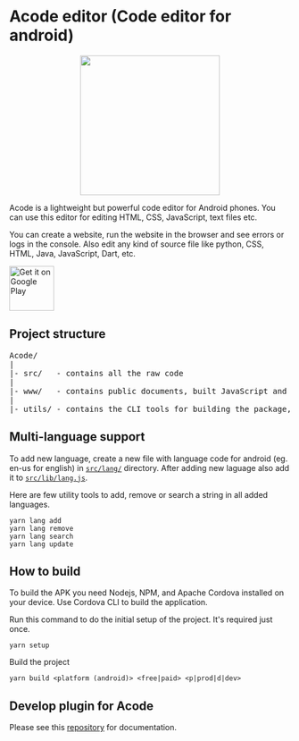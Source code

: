 # Acode editor (Code editor for android)

<p style='text-align:center;'>
     <img src='res/logo_1.png' width='250'>
</p>

Acode is a lightweight but powerful code editor for Android phones. You can use this editor for editing HTML, CSS, JavaScript, text files etc.

You can create a website, run the website in the browser and see errors or logs in the console.
Also edit any kind of source file like python, CSS, HTML, Java, JavaScript, Dart, etc.

[<img src="https://play.google.com/intl/en_us/badges/images/generic/en-play-badge.png"
     alt="Get it on Google Play"
     height="80">](https://play.google.com/store/apps/details?id=com.foxdebug.acodefree)

## Project structure

<pre>
Acode/
|
|- src/   - contains all the raw code
|
|- www/   - contains public documents, built JavaScript and CSS files, language files, and HTML files
|
|- utils/ - contains the CLI tools for building the package, manipulating/adding strings to all languages etc.
</pre>

## Multi-language support

To add new language, create a new file with language code for android (eg. en-us for english) in [`src/lang/`](https://github.com/deadlyjack/Acode/tree/main/src/lang) directory. After adding new laguage also add it to [`src/lib/lang.js`](https://github.com/deadlyjack/Acode/blob/main/src/lib/lang.js).

Here are few utility tools to add, remove or search a string in all added languages.

```shell
yarn lang add
yarn lang remove
yarn lang search
yarn lang update
```

## How to build

To build the APK you need Nodejs, NPM, and Apache Cordova installed on your device. Use Cordova CLI to build the application.

Run this command to do the initial setup of the project. It's required just once.

```shell
yarn setup
```

Build the project

```shell
yarn build <platform (android)> <free|paid> <p|prod|d|dev>
```

## Develop plugin for Acode

Please see this [repository](https://github.com/deadlyjack/acode-plugin) for documentation.
